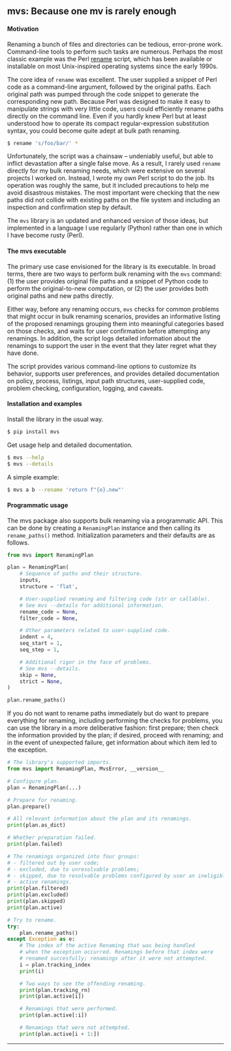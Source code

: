 
## mvs: Because one mv is rarely enough

#### Motivation

Renaming a bunch of files and directories can be tedious, error-prone work.
Command-line tools to perform such tasks are numerous. Perhaps the most classic
example was the Perl [rename][perl_rename] script, which has been available or
installable on most Unix-inspired operating systems since the early 1990s.

The core idea of `rename` was excellent. The user supplied a snippet of Perl
code as a command-line argument, followed by the original paths. Each original
path was pumped through the code snippet to generate the corresponding new
path. Because Perl was designed to make it easy to manipulate strings with very
little code, users could efficiently rename paths directly on the command line.
Even if you hardly knew Perl but at least understood how to operate its compact
regular-expression substitution syntax, you could become quite adept at bulk
path renaming.

```bash
$ rename 's/foo/bar/' *
```

Unfortunately, the script was a chainsaw – undeniably useful, but able to
inflict devastation after a single false move. As a result, I rarely used
`rename` directly for my bulk renaming needs, which were extensive on several
projects I worked on. Instead, I wrote my own Perl script to do the job. Its
operation was roughly the same, but it included precautions to help me avoid
disastrous mistakes. The most important were checking that the new paths did
not collide with existing paths on the file system and including an inspection
and confirmation step by default.

The `mvs` library is an updated and enhanced version of those ideas, but
implemented in a language I use regularly (Python) rather than one in which
I have become rusty (Perl).

#### The mvs executable

The primary use case envisioned for the library is its executable. In broad
terms, there are two ways to perform bulk renaming with the `mvs` command: (1)
the user provides original file paths and a snippet of Python code to perform
the original-to-new computation, or (2) the user provides both original paths
and new paths directly.

Either way, before any renaming occurs, `mvs` checks for common problems that
might occur in bulk renaming scenarios, provides an informative listing of the
proposed renamings grouping them into meaningful categories based on those
checks, and waits for user confirmation before attempting any renamings. In
addition, the script logs detailed information about the renamings to support
the user in the event that they later regret what they have done.

The script provides various command-line options to customize its behavior,
supports user preferences, and provides detailed documentation on policy,
process, listings, input path structures, user-supplied code, problem checking,
configuration, logging, and caveats.

#### Installation and examples

Install the library in the usual way.

```bash
$ pip install mvs
```

Get usage help and detailed documentation.

```bash
$ mvs --help
$ mvs --details
```

A simple example:

```bash
$ mvs a b --rename 'return f"{o}.new"'
```

#### Programmatic usage

The mvs package also supports bulk renaming via a programmatic API. This can be
done by creating a `RenamingPlan` instance and then calling its
`rename_paths()` method. Initialization parameters and their defaults are as
follows.

```python
from mvs import RenamingPlan

plan = RenamingPlan(
    # Sequence of paths and their structure.
    inputs,
    structure = 'flat',

    # User-supplied renaming and filtering code (str or callable).
    # See mvs --details for additional information.
    rename_code = None,
    filter_code = None,

    # Other parameters related to user-supplied code.
    indent = 4,
    seq_start = 1,
    seq_step = 1,

    # Additional rigor in the face of problems.
    # See mvs --details.
    skip = None,
    strict = None,
)

plan.rename_paths()
```

If you do not want to rename paths immediately but do want to prepare
everything for renaming, including performing the checks for problems, you can
use the library in a more deliberative fashion: first prepare; then check the
information provided by the plan; if desired, proceed with renaming; and in the
event of unexpected failure, get information about which item led to the
exception.

```python
# The library's supported imports.
from mvs import RenamingPlan, MvsError, __version__

# Configure plan.
plan = RenamingPlan(...)

# Prepare for renaming.
plan.prepare()

# All relevant information about the plan and its renamings.
print(plan.as_dict)

# Whether preparation failed.
print(plan.failed)

# The renamings organized into four groups:
# - filtered out by user code;
# - excluded, due to unresolvable problems;
# - skipped, due to resolvable problems configured by user an ineligible;
# - active renamings.
print(plan.filtered)
print(plan.excluded)
print(plan.skipped)
print(plan.active)

# Try to rename.
try:
    plan.rename_paths()
except Exception as e:
    # The index of the active Renaming that was being handled
    # when the exception occurred. Renamings before that index were
    # renamed succesfully; renamings after it were not attempted.
    i = plan.tracking_index
    print(i)

    # Two ways to see the offending renaming.
    print(plan.tracking_rn)
    print(plan.active[i])

    # Renamings that were performed.
    print(plan.active[:i])

    # Renamings that were not attempted.
    print(plan.active[i + 1:])
```

--------

[perl_rename]: https://metacpan.org/dist/File-Rename/view/source/rename


